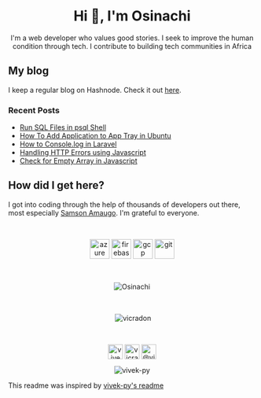<h1 align="center">Hi 👋, I'm Osinachi</h1>
<p align="center">I'm a web developer who values good stories. I seek to improve the human condition through tech. I contribute to building tech communities in Africa</p>

## My blog
I keep a regular blog on Hashnode. Check it out [here](https://osi.codes).

### Recent Posts
<!-- BLOGPOSTS:START -->
<!-- BLOGPOSTS:END -->

<!--START_SECTION:feed-->
* [Run SQL Files in psql Shell](https:&#x2F;&#x2F;osi.codes&#x2F;run-sql-files-in-psql-shell)
* [How To Add Application to App Tray in Ubuntu](https:&#x2F;&#x2F;osi.codes&#x2F;how-to-add-application-to-app-tray-in-ubuntu)
* [How to Console.log in Laravel](https:&#x2F;&#x2F;osi.codes&#x2F;how-to-consolelog-in-laravel)
* [Handling HTTP Errors using Javascript](https:&#x2F;&#x2F;osi.codes&#x2F;handling-http-errors-using-javascript)
* [Check for Empty Array in Javascript](https:&#x2F;&#x2F;osi.codes&#x2F;check-for-empty-array-in-javascript)
<!--END_SECTION:feed-->

## How did I get here?
I got into coding through the help of thousands of developers out there, most especially [Samson Amaugo](https://github.com/sammychinedu2ky). I'm grateful to everyone.

<br>
<p align="center">
  <img src="https://www.vectorlogo.zone/logos/microsoft_azure/microsoft_azure-icon.svg" alt="azure" width="40" height="40"/>
  <img src="https://www.vectorlogo.zone/logos/firebase/firebase-icon.svg" alt="firebase" width="40" height="40"/>
  <img src="https://www.vectorlogo.zone/logos/google_cloud/google_cloud-icon.svg" alt="gcp" width="40" height="40"/> 
  <img src="https://www.vectorlogo.zone/logos/git-scm/git-scm-icon.svg" alt="git" width="40" height="40"/>
</p> 

<br />
<p align="center"><img align="center" src="https://github-readme-stats.vercel.app/api/top-langs/?username=vicradon&layout=compact&hide=html" alt="Osinachi" /></p>
<br>
<p align="center">&nbsp;<img align="center" src="https://github-readme-stats.vercel.app/api?username=vicradon&show_icons=false" alt="vicradon" /></p>
<br>
<p align="center">
<a href="https://dev.to/vicradon" target="blank"><img align="center" src="https://cdn.jsdelivr.net/npm/simple-icons@3.0.1/icons/dev-dot-to.svg" alt="vivekpy" height="30" width="30" /></a>
<a href="https://twitter.com/vicradon" target="blank"><img align="center" src="https://cdn.jsdelivr.net/npm/simple-icons@3.0.1/icons/twitter.svg" alt="vicradon" height="30" width="30" /></a>
<a href="https://medium.com/@Vicradon" target="blank"><img align="center" src="https://cdn.jsdelivr.net/npm/simple-icons@3.0.1/icons/medium.svg" alt="@vicradon" height="30" width="30" /></a>
</p>
<p align="center"> <img src="https://komarev.com/ghpvc/?username=vicradon" alt="vivek-py" /> </p>


This readme was inspired by [vivek-py's readme](https://github.comvivek-py)

